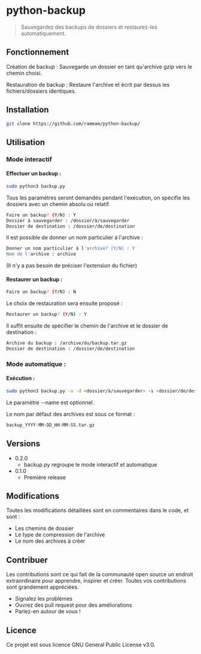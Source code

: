 # python-backup

> Sauvegardez des backups de dossiers et restaurez-les automatiquement.

## Fonctionnement

Création de backup : Sauvegarde un dossier en tant qu'archive gzip vers le chemin choisi.

Restauration de backup : Restaure l'archive et écrit par dessus les fichiers/dossiers identiques.

## Installation

```sh
git clone https://github.com/rammam/python-backup/
```

## Utilisation

### Mode interactif

#### Effectuer un backup :

```sh
sudo python3 backup.py
```
Tous les paramètres seront demandés pendant l'exécution, on spécifie les dossiers avec un chemin absolu ou relatif.

```sh
Faire un backup? (Y/N) : Y
Dossier à sauvegarder : /dossier/à/sauvegarder
Dossier de destination : /dossier/de/destination
```

Il est possible de donner un nom particulier à l'archive :

```sh
Donner un nom particulier à l'archive? (Y/N) : Y
Nom de l'archive : archive
```
(Il n'y a pas besoin de préciser l'extension du fichier)


#### Restaurer un backup :

```sh
Faire un backup? (Y/N) : N
```

Le choix de restauration sera ensuite proposé :

```sh
Restaurer un backup? (Y/N) : Y
```

Il suffit ensuite de spécifier le chemin de l'archive et le dossier de destination :

```sh
Archive du backup : /archive/du/backup.tar.gz
Dossier de destination : /dossier/de/destination
```

### Mode automatique :

#### Exécution :

```sh
sudo python3 backup.py -a -d <dossier/à/sauvegarder> -s <dossier/de/destination> [--name NomPersonnalisé]
```
Le paramètre --name est optionnel.

Le nom par défaut des archives est sous ce format :

```sh
backup_YYYY-MM-DD_HH-MM-SS.tar.gz
```

## Versions

* 0.2.0
    * backup.py regroupe le mode interactif et automatique
* 0.1.0
    * Première release

## Modifications

Toutes les modifications détaillées sont en commentaires dans le code, et sont :

* Les chemins de dossier
* Le type de compression de l'archive
* Le nom des archives à créer

## Contribuer

Les contributions sont ce qui fait de la communauté open source un endroit extraordinaire pour apprendre, inspirer et créer. Toutes vos contributions sont grandement appréciées.

* Signalez les problèmes
* Ouvrez des pull request pour des améliorations
* Parlez-en autour de vous !

## Licence

Ce projet est sous licence GNU General Public License v3.0.

